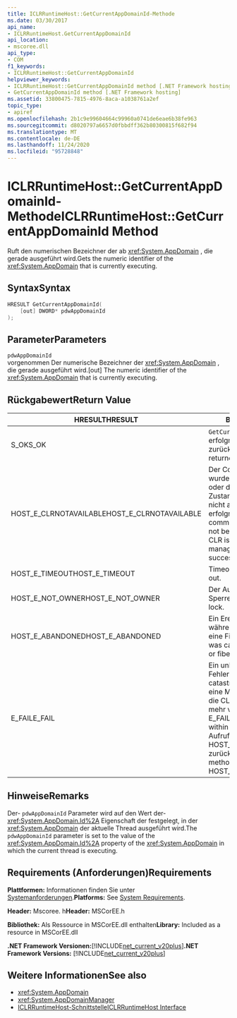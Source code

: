 ```yaml
---
title: ICLRRuntimeHost::GetCurrentAppDomainId-Methode
ms.date: 03/30/2017
api_name:
- ICLRRuntimeHost.GetCurrentAppDomainId
api_location:
- mscoree.dll
api_type:
- COM
f1_keywords:
- ICLRRuntimeHost::GetCurrentAppDomainId
helpviewer_keywords:
- ICLRRuntimeHost::GetCurrentAppDomainId method [.NET Framework hosting]
- GetCurrentAppDomainId method [.NET Framework hosting]
ms.assetid: 33800475-7815-4976-8aca-a1038761a2ef
topic_type:
- apiref
ms.openlocfilehash: 2b1c9e99604664c99960a0741de6eae6b38fe963
ms.sourcegitcommit: d8020797a6657d0fbbdff362b80300815f682f94
ms.translationtype: MT
ms.contentlocale: de-DE
ms.lasthandoff: 11/24/2020
ms.locfileid: "95728848"
---
```

# <a name="iclrruntimehostgetcurrentappdomainid-method"></a><span data-ttu-id="00254-102">ICLRRuntimeHost::GetCurrentAppDomainId-Methode</span><span class="sxs-lookup"><span data-stu-id="00254-102">ICLRRuntimeHost::GetCurrentAppDomainId Method</span></span>

<span data-ttu-id="00254-103">Ruft den numerischen Bezeichner der ab <xref:System.AppDomain> , die gerade ausgeführt wird.</span><span class="sxs-lookup"><span data-stu-id="00254-103">Gets the numeric identifier of the <xref:System.AppDomain> that is currently executing.</span></span>  
  
## <a name="syntax"></a><span data-ttu-id="00254-104">Syntax</span><span class="sxs-lookup"><span data-stu-id="00254-104">Syntax</span></span>  
  
```cpp  
HRESULT GetCurrentAppDomainId(  
    [out] DWORD* pdwAppDomainId  
);  
```  
  
## <a name="parameters"></a><span data-ttu-id="00254-105">Parameter</span><span class="sxs-lookup"><span data-stu-id="00254-105">Parameters</span></span>  

 `pdwAppDomainId`  
 <span data-ttu-id="00254-106">vorgenommen Der numerische Bezeichner der <xref:System.AppDomain> , die gerade ausgeführt wird.</span><span class="sxs-lookup"><span data-stu-id="00254-106">[out] The numeric identifier of the <xref:System.AppDomain> that is currently executing.</span></span>  
  
## <a name="return-value"></a><span data-ttu-id="00254-107">Rückgabewert</span><span class="sxs-lookup"><span data-stu-id="00254-107">Return Value</span></span>  
  
|<span data-ttu-id="00254-108">HRESULT</span><span class="sxs-lookup"><span data-stu-id="00254-108">HRESULT</span></span>|<span data-ttu-id="00254-109">BESCHREIBUNG</span><span class="sxs-lookup"><span data-stu-id="00254-109">Description</span></span>|  
|-------------|-----------------|  
|<span data-ttu-id="00254-110">S_OK</span><span class="sxs-lookup"><span data-stu-id="00254-110">S_OK</span></span>|<span data-ttu-id="00254-111">`GetCurrentAppDomainId` wurde erfolgreich zurückgegeben.</span><span class="sxs-lookup"><span data-stu-id="00254-111">`GetCurrentAppDomainId` returned successfully.</span></span>|  
|<span data-ttu-id="00254-112">HOST_E_CLRNOTAVAILABLE</span><span class="sxs-lookup"><span data-stu-id="00254-112">HOST_E_CLRNOTAVAILABLE</span></span>|<span data-ttu-id="00254-113">Der Common Language Runtime (CLR) wurde nicht in einen Prozess geladen, oder die CLR befindet sich in einem Zustand, in dem Sie verwalteten Code nicht ausführen oder den-Befehl nicht erfolgreich verarbeiten kann.</span><span class="sxs-lookup"><span data-stu-id="00254-113">The common language runtime (CLR) has not been loaded into a process, or the CLR is in a state in which it cannot run managed code or process the call successfully.</span></span>|  
|<span data-ttu-id="00254-114">HOST_E_TIMEOUT</span><span class="sxs-lookup"><span data-stu-id="00254-114">HOST_E_TIMEOUT</span></span>|<span data-ttu-id="00254-115">Timeout des Aufrufes.</span><span class="sxs-lookup"><span data-stu-id="00254-115">The call timed out.</span></span>|  
|<span data-ttu-id="00254-116">HOST_E_NOT_OWNER</span><span class="sxs-lookup"><span data-stu-id="00254-116">HOST_E_NOT_OWNER</span></span>|<span data-ttu-id="00254-117">Der Aufrufer ist nicht Besitzer der Sperre.</span><span class="sxs-lookup"><span data-stu-id="00254-117">The caller does not own the lock.</span></span>|  
|<span data-ttu-id="00254-118">HOST_E_ABANDONED</span><span class="sxs-lookup"><span data-stu-id="00254-118">HOST_E_ABANDONED</span></span>|<span data-ttu-id="00254-119">Ein Ereignis wurde abgebrochen, während ein blockierter Thread oder eine Fiber darauf wartete.</span><span class="sxs-lookup"><span data-stu-id="00254-119">An event was canceled while a blocked thread or fiber was waiting on it.</span></span>|  
|<span data-ttu-id="00254-120">E_FAIL</span><span class="sxs-lookup"><span data-stu-id="00254-120">E_FAIL</span></span>|<span data-ttu-id="00254-121">Ein unbekannter schwerwiegender Fehler ist aufgetreten.</span><span class="sxs-lookup"><span data-stu-id="00254-121">An unknown catastrophic failure occurred.</span></span> <span data-ttu-id="00254-122">Wenn eine Methode E_FAIL zurückgibt, ist die CLR innerhalb des Prozesses nicht mehr verwendbar.</span><span class="sxs-lookup"><span data-stu-id="00254-122">If a method returns E_FAIL, the CLR is no longer usable within the process.</span></span> <span data-ttu-id="00254-123">Nachfolgende Aufrufe von Hostingmethoden geben HOST_E_CLRNOTAVAILABLE zurück.</span><span class="sxs-lookup"><span data-stu-id="00254-123">Subsequent calls to hosting methods return HOST_E_CLRNOTAVAILABLE.</span></span>|  
  
## <a name="remarks"></a><span data-ttu-id="00254-124">Hinweise</span><span class="sxs-lookup"><span data-stu-id="00254-124">Remarks</span></span>  

 <span data-ttu-id="00254-125">Der- `pdwAppDomainId` Parameter wird auf den Wert der- <xref:System.AppDomain.Id%2A> Eigenschaft der festgelegt, in der <xref:System.AppDomain> der aktuelle Thread ausgeführt wird.</span><span class="sxs-lookup"><span data-stu-id="00254-125">The `pdwAppDomainId` parameter is set to the value of the <xref:System.AppDomain.Id%2A> property of the <xref:System.AppDomain> in which the current thread is executing.</span></span>  
  
## <a name="requirements"></a><span data-ttu-id="00254-126">Requirements (Anforderungen)</span><span class="sxs-lookup"><span data-stu-id="00254-126">Requirements</span></span>  

 <span data-ttu-id="00254-127">**Plattformen:** Informationen finden Sie unter [Systemanforderungen](../../get-started/system-requirements.md).</span><span class="sxs-lookup"><span data-stu-id="00254-127">**Platforms:** See [System Requirements](../../get-started/system-requirements.md).</span></span>  
  
 <span data-ttu-id="00254-128">**Header:** Mscoree. h</span><span class="sxs-lookup"><span data-stu-id="00254-128">**Header:** MSCorEE.h</span></span>  
  
 <span data-ttu-id="00254-129">**Bibliothek:** Als Ressource in MSCorEE.dll enthalten</span><span class="sxs-lookup"><span data-stu-id="00254-129">**Library:** Included as a resource in MSCorEE.dll</span></span>  
  
 <span data-ttu-id="00254-130">**.NET Framework Versionen:**[!INCLUDE[net_current_v20plus](../../../../includes/net-current-v20plus-md.md)]</span><span class="sxs-lookup"><span data-stu-id="00254-130">**.NET Framework Versions:** [!INCLUDE[net_current_v20plus](../../../../includes/net-current-v20plus-md.md)]</span></span>  
  
## <a name="see-also"></a><span data-ttu-id="00254-131">Weitere Informationen</span><span class="sxs-lookup"><span data-stu-id="00254-131">See also</span></span>

- <xref:System.AppDomain>
- <xref:System.AppDomainManager>
- [<span data-ttu-id="00254-132">ICLRRuntimeHost-Schnittstelle</span><span class="sxs-lookup"><span data-stu-id="00254-132">ICLRRuntimeHost Interface</span></span>](iclrruntimehost-interface.md)
